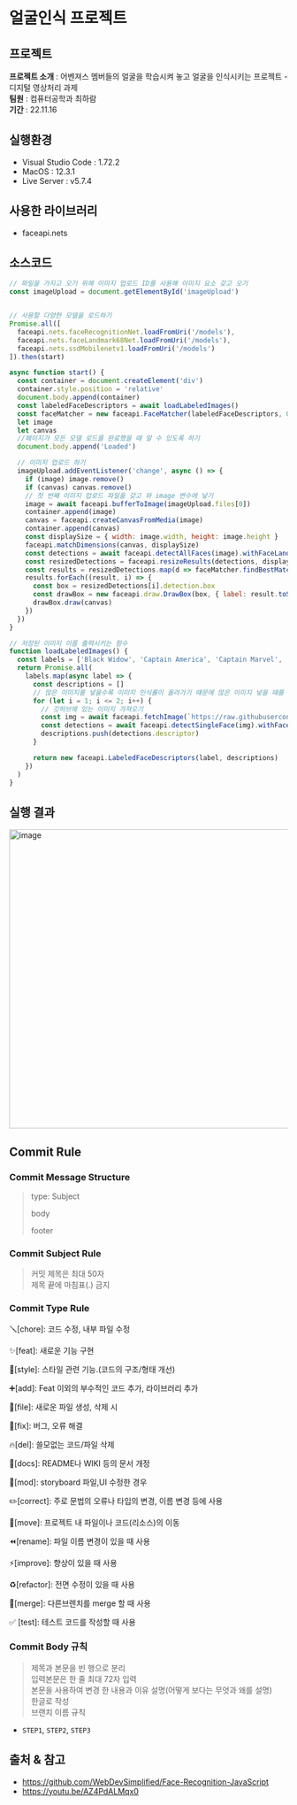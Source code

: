 # 얼굴인식 프로젝트


## 프로젝트 
<b>프로젝트 소개</b> : 어벤져스 멤버들의 얼굴을 학습시켜 놓고 얼굴을 인식시키는 프로젝트 - 디지털 영상처리 과제<br>
<b>팀원</b> : 컴퓨터공학과 최하람<br>
<b>기간</b> : 22.11.16

## 실행환경
- Visual Studio Code : 1.72.2
- MacOS : 12.3.1
- Live Server : v5.7.4

## 사용한 라이브러리
- faceapi.nets


## 소스코드

```javaScript
// 파일을 가지고 오기 위해 이미지 업로드 ID를 사용해 이미지 요소 갖고 오기
const imageUpload = document.getElementById('imageUpload')


// 사용할 다양한 모델을 로드하기
Promise.all([
  faceapi.nets.faceRecognitionNet.loadFromUri('/models'),
  faceapi.nets.faceLandmark68Net.loadFromUri('/models'),
  faceapi.nets.ssdMobilenetv1.loadFromUri('/models')
]).then(start)

async function start() {
  const container = document.createElement('div')
  container.style.position = 'relative'
  document.body.append(container)
  const labeledFaceDescriptors = await loadLabeledImages()
  const faceMatcher = new faceapi.FaceMatcher(labeledFaceDescriptors, 0.6)
  let image
  let canvas
  //페이지가 모든 모델 로드를 완료했을 때 알 수 있도록 하기
  document.body.append('Loaded')

  // 이미지 업로드 하기
  imageUpload.addEventListener('change', async () => {
    if (image) image.remove()
    if (canvas) canvas.remove()
    // 첫 번째 이미지 업로드 파일을 갖고 와 image 변수에 넣기
    image = await faceapi.bufferToImage(imageUpload.files[0])
    container.append(image)
    canvas = faceapi.createCanvasFromMedia(image)
    container.append(canvas)
    const displaySize = { width: image.width, height: image.height }
    faceapi.matchDimensions(canvas, displaySize)
    const detections = await faceapi.detectAllFaces(image).withFaceLandmarks().withFaceDescriptors()
    const resizedDetections = faceapi.resizeResults(detections, displaySize)
    const results = resizedDetections.map(d => faceMatcher.findBestMatch(d.descriptor))
    results.forEach((result, i) => {
      const box = resizedDetections[i].detection.box
      const drawBox = new faceapi.draw.DrawBox(box, { label: result.toString() })
      drawBox.draw(canvas)
    })
  })
}

// 저장된 이미지 이름 출력시키는 함수
function loadLabeledImages() {
  const labels = ['Black Widow', 'Captain America', 'Captain Marvel', 'Hawkeye', 'Jim Rhodes', 'Thor', 'Tony Stark']
  return Promise.all(
    labels.map(async label => {
      const descriptions = []
      // 많은 이미지를 넣을수록 이미지 인식률이 올라가기 떄문에 많은 이미지 넣을 때를 대비해 루프를 넣음
      for (let i = 1; i <= 2; i++) {
        // 깃허브에 있는 이미지 가져오기
        const img = await faceapi.fetchImage(`https://raw.githubusercontent.com/WebDevSimplified/Face-Recognition-JavaScript/master/labeled_images/${label}/${i}.jpg`)
        const detections = await faceapi.detectSingleFace(img).withFaceLandmarks().withFaceDescriptor()
        descriptions.push(detections.descriptor)
      }

      return new faceapi.LabeledFaceDescriptors(label, descriptions)
    })
  )
}

```
## 실행 결과
<img width="541" alt="image" src="https://user-images.githubusercontent.com/62204475/202181434-93f2177c-fdda-4e11-b8fc-7d184ac36a6b.png">


## Commit Rule

### Commit Message Structure

> type: Subject
> 
> 
> body
> 
> footer
> 

### Commit Subject  Rule

> 커밋 제목은 최대 50자<br>
제목 끝에 마침표(.) 금지<br>
> 

### Commit Type Rule

🪛[chore]: 코드 수정, 내부 파일 수정

✨[feat]: 새로운 기능 구현

🎨[style]: 스타일 관련 기능.(코드의 구조/형태 개선)

➕[add]: Feat 이외의 부수적인 코드 추가, 라이브러리 추가

🔧[file]: 새로운 파일 생성, 삭제 시

🐛[fix]: 버그, 오류 해결

🔥[del]: 쓸모없는 코드/파일 삭제

📝[docs]: README나 WIKI 등의 문서 개정

💄[mod]: storyboard 파일,UI 수정한 경우

✏️[correct]: 주로 문법의 오류나 타입의 변경, 이름 변경 등에 사용

🚚[move]: 프로젝트 내 파일이나 코드(리소스)의 이동

⏪️[rename]: 파일 이름 변경이 있을 때 사용

⚡️[improve]: 향상이 있을 때 사용

♻️[refactor]: 전면 수정이 있을 때 사용

🔀[merge]: 다른브렌치를 merge 할 때 사용

✅ [test]: 테스트 코드를 작성할 때 사용


### **Commit Body 규칙**

> 제목과 본문을 빈 행으로 분리<br>
입력본문은 한 줄 최대 72자 입력<br>
본문을 사용하여 변경 한 내용과 이유 설명(어떻게 보다는 무엇과 왜를 설명)<br>
한글로 작성<br>
브랜치 이름 규칙<br>
> 
- `STEP1`, `STEP2`, `STEP3`

## 출처 & 참고
- https://github.com/WebDevSimplified/Face-Recognition-JavaScript
- https://youtu.be/AZ4PdALMqx0
